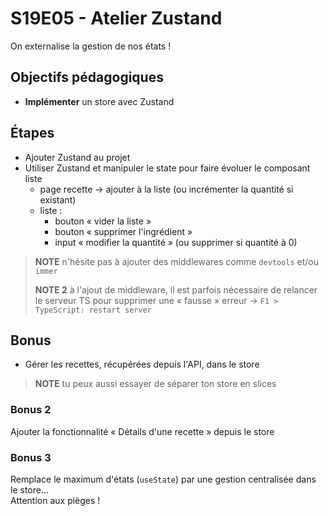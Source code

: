 # S19E05 - Atelier Zustand

On externalise la gestion de nos états !

## Objectifs pédagogiques

- **Implémenter** un store avec Zustand

## Étapes

- Ajouter Zustand au projet
- Utiliser Zustand et manipuler le state pour faire évoluer le composant liste
  - page recette → ajouter à la liste (ou incrémenter la quantité si existant)
  - liste :
    - bouton « vider la liste »
    - bouton « supprimer l'ingrédient »
    - input « modifier la quantité » (ou supprimer si quantité à 0)
  
> **NOTE** n'hésite pas à ajouter des middlewares comme `devtools` et/ou `immer`
>
> **NOTE 2** à l'ajout de middleware, il est parfois nécessaire de relancer le serveur TS
> pour supprimer une « fausse » erreur → `F1 > TypeScript: restart server`

## Bonus

- Gérer les recettes, récupérées depuis l'API, dans le store

> **NOTE** tu peux aussi essayer de séparer ton store en slices

### Bonus 2

Ajouter la fonctionnalité « Détails d'une recette » depuis le store

### Bonus 3

Remplace le maximum d'états (`useState`) par une gestion centralisée dans le store…  
Attention aux pièges !
